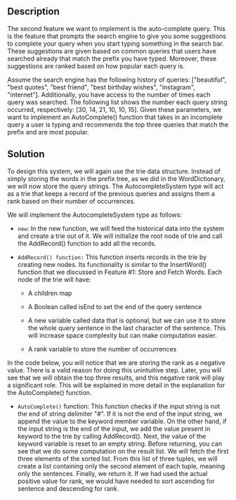 ## Description

The second feature we want to implement is the auto-complete query. This is the feature that prompts the search engine to give you some suggestions to complete your query when you start typing something in the search bar. These suggestions are given based on common queries that users have searched already that match the prefix you have typed. Moreover, these suggestions are ranked based on how popular each query is.

Assume the search engine has the following history of queries: ["beautiful", "best quotes", "best friend", "best birthday wishes", "instagram", "internet"]. Additionally, you have access to the number of times each query was searched. The following list shows the number each query string occurred, respectively: [30, 14, 21, 10, 10, 15]. Given these parameters, we want to implement an AutoComplete() function that takes in an incomplete query a user is typing and recommends the top three queries that match the prefix and are most popular.

## Solution

To design this system, we will again use the trie data structure. Instead of simply storing the words in the prefix tree, as we did in the WordDictionary, we will now store the query strings. The AutocompleteSystem type will act as a trie that keeps a record of the previous queries and assigns them a rank based on their number of occurrences.

We will implement the AutocompleteSystem type as follows:

* `new`: In the new function, we will feed the historical data into the system and create a trie out of it. We will initialize the root node of trie and call the AddRecord() function to add all the records.

* `AddRecord() function:` This function inserts records in the trie by creating new nodes. Its functionality is similar to the InsertWord() function that we discussed in Feature #1: Store and Fetch Words. Each node of the trie will have:

	* A children map

	* A Boolean called isEnd to set the end of the query sentence

	* A new variable called data that is optional, but we can use it to store the whole query sentence in the last character of the sentence. This will increase space complexity but can make computation easier.

	* A rank variable to store the number of occurrences

In the code below, you will notice that we are storing the rank as a negative value. There is a valid reason for doing this unintuitive step. Later, you will see that we will obtain the top three results, and this negative rank will play a significant role. This will be explained in more detail in the explanation for the AutoComplete() function.

* `AutoComplete()` function: This function checks if the input string is not the end of string delimiter "#". If it is not the end of the input string, we append the value to the keyword member variable. On the other hand, if the input string is the end of the input, we add the value present in keyword to the trie by calling AddRecord(). Next, the value of the keyword variable is reset to an empty string. Before returning, you can see that we do some computation on the result list. We will fetch the first three elements of the sorted list. From this list of three tuples, we will create a list containing only the second element of each tuple, meaning only the sentences. Finally, we return it. If we had used the actual positive value for rank, we would have needed to sort ascending for sentence and descending for rank.






